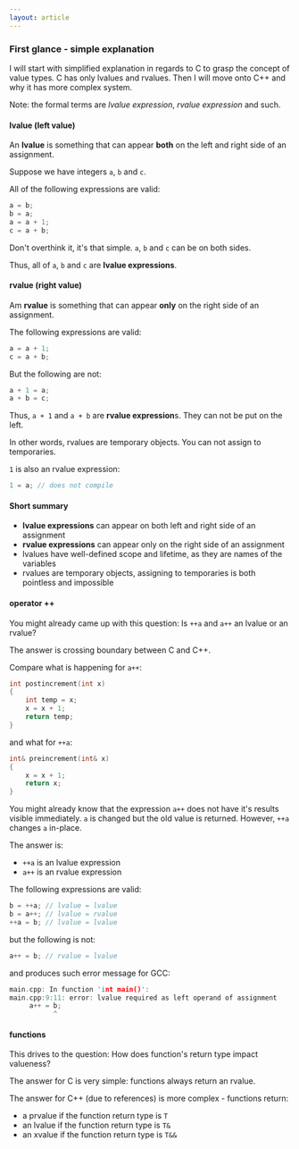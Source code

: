 ```yaml
---
layout: article
---
```


### First glance - simple explanation

I will start with simplified explanation in regards to C to grasp the concept of value types. C has only lvalues and rvalues. Then I will move onto C++ and why it has more complex system.

Note: the formal terms are *lvalue expression*, *rvalue expression* and such.

#### lvalue (left value)

An **lvalue** is something that can appear **both** on the left and right side of an assignment.

Suppose we have integers `a`, `b` and `c`.

All of the following expressions are valid:

```c++
a = b;
b = a;
a = a + 1;
c = a + b;
```

Don't overthink it, it's that simple. `a`, `b` and `c` can be on both sides.

Thus, all of `a`, `b` and `c` are **lvalue expressions**.

#### rvalue (right value)

Am **rvalue** is something that can appear **only** on the right side of an assignment.

The following expressions are valid:

```c++
a = a + 1;
c = a + b;
```

But the following are not:

```c++
a + 1 = a;
a + b = c;
```

Thus, `a + 1` and `a + b` are **rvalue expression**s. They can not be put on the left.

In other words, rvalues are temporary objects. You can not assign to temporaries.

`1` is also an rvalue expression:

```c++
1 = a; // does not compile
```

#### Short summary

- **lvalue expressions** can appear on both left and right side of an assignment
- **rvalue expressions** can appear only on the right side of an assignment
- lvalues have well-defined scope and lifetime, as they are names of the variables
- rvalues are temporary objects, assigning to temporaries is both pointless and impossible

#### operator ++

You might already came up with this question: Is `++a` and `a++` an lvalue or an rvalue?

The answer is crossing boundary between C and C++.

Compare what is happening for `a++`:

```c++
int postincrement(int x)
{
    int temp = x;
    x = x + 1;
    return temp;
}
```

and what for `++a`:

```c++
int& preincrement(int& x)
{
    x = x + 1;
    return x;
}
```

You might already know that the expression `a++` does not have it's results visible immediately. `a` is changed but the old value is returned. However, `++a` changes `a` in-place.

The answer is:

- `++a` is an lvalue expression
- `a++` is an rvalue expression

The following expressions are valid:

```c++
b = ++a; // lvalue = lvalue
b = a++; // lvalue = rvalue
++a = b; // lvalue = lvalue
```

but the following is not:

```c++
a++ = b; // rvalue = lvalue
```

and produces such error message for GCC:

```c++
main.cpp: In function 'int main()':
main.cpp:9:11: error: lvalue required as left operand of assignment
     a++ = b;
           ^
```

#### functions

This drives to the question: How does function's return type impact valueness?

The answer for C is very simple: functions always return an rvalue.

The answer for C++ (due to references) is more complex - functions return:

- a prvalue if the function return type is `T`
- an lvalue if the function return type is `T&`
- an xvalue if the function return type is `T&&`

